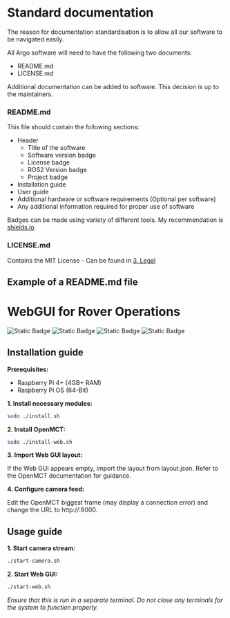 # Standard documentation

The reason for documentation standardisation is to allow all our software to be navigated easily.

All Argo software will need to have the following two documents:
- README.md
- LICENSE.md

Additional documentation can be added to software. This decision is up to the maintainers.

### README.md

This file should contain the following sections:

- Header
  - Title of the software
  - Software version badge
  - License badge
  - ROS2 Version badge
  - Project badge
- Installation guide
- User guide
- Additional hardware or software requirements (Optional per software)
- Any additional information required for proper use of software

Badges can be made using variety of different tools. My recommendation is [shields.io](https://shields.io/badges/).

### LICENSE.md

Contains the MIT License - Can be found in [3. Legal](https://github.com/Argo-Student-Robotics-Team/.github/tree/main/documentation/3.Legal.md)

## Example of a README.md file

# WebGUI for Rover Operations

![Static Badge](https://img.shields.io/badge/Software_Version-0.1.0-blue)
![Static Badge](https://img.shields.io/badge/Lincense-MIT-blue)
![Static Badge](https://img.shields.io/badge/ROS2-Humble_Hawksbill-blue)
![Static Badge](https://img.shields.io/badge/Project-Bober-blue)

## Installation guide

**Prerequisites:**
- Raspberry Pi 4+ (4GB+ RAM)
- Raspberry Pi OS (64-Bit)

**1. Install necessary modules:**
```bash
sudo ./install.sh
```

**2. Install OpenMCT:**
```bash
sudo ./install-web.sh
```

**3. Import Web GUI layout:**

If the Web GUI appears empty, import the layout from layout.json. Refer to the OpenMCT documentation for guidance.

**4. Configure camera feed:**

Edit the OpenMCT biggest frame (may display a connection error) and change the URL to http://<raspberry pi IP>:8000.

## Usage guide

**1. Start camera stream:**
```bash
./start-camera.sh
```

**2. Start Web GUI:**
```bash
./start-web.sh
```

_Ensure that this is run in a separate terminal. Do not close any terminals for the system to function properly._